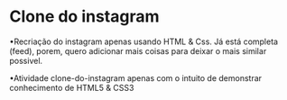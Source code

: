 # Clone do instagram
  •Recriação do instagram apenas usando HTML & Css. Já está completa (feed), porem, quero adicionar mais coisas para deixar o mais similar possivel.
  
  •Atividade clone-do-instagram apenas com o intuito de demonstrar conhecimento de HTML5 & CSS3
